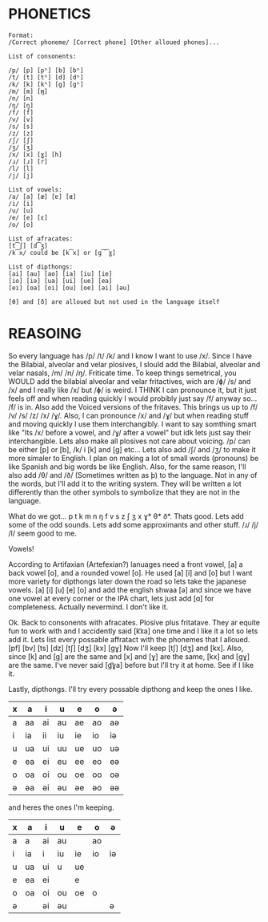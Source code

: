 # PHONETICS

```
Format:
/Correct phoneme/ [Correct phone] [Other alloued phones]...

List of consonents:

/p/ [p] [pʰ] [b] [bʰ]
/t/ [t] [tʰ] [d] [dʰ]
/k/ [k] [kʰ] [g] [gʰ]
/m/ [m] [ɱ]
/n/ [n]
/ŋ/ [ŋ]
/f/ [f]
/v/ [v]
/s/ [s]
/z/ [z]
/ʃ/ [ʃ]
/ʒ/ [ʒ]
/x/ [x] [ɣ] [h]
/ɹ/ [ɹ] [r]
/l/ [l]
/j/ [j]

List of vowels:
/a/ [a] [æ] [ɐ] [ɶ]
/i/ [i]
/u/ [u]
/e/ [e] [ɛ]
/o/ [o]

List of afracates:
[t͡ʃ] [d͡ʒ]
/k͡x/ could be [k͡x] or [ɡ͡͡ɣ]

List of dipthongs:
[ai] [au] [ao] [ia] [iu] [ie]
[io] [iə] [ua] [ui] [ue] [ea]
[ei] [oa] [oi] [ou] [oe] [əi] [əu]

[θ] and [ð] are alloued but not used in the language itself
```

# REASOING

So every language has /p/ /t/ /k/
and I know I want to use /x/.
Since I have the 
Bilabial, alveolar and velar plosives, I slould add the
Bilabial, alveolar and velar nasals, /m/ /n/ /ŋ/.
Friticate time. To keep things semetrical, you WOULD add
the bilabial alveolar and velar fritactives, wich are
/ɸ/ /s/ and /x/ and I really like /x/ but /ɸ/ is weird.
I THINK I can pronounce it, but it just feels off and when
reading quickly I would probibly just say /f/ anyway so...
/f/ is in. Also add the Voiced versions of the fritaves.
This brings us up to /f/ /v/ /s/ /z/ /x/ /ɣ/.
Also, I can pronounce /x/ and /ɣ/ but when reading stuff
and moving quickly I use them interchangibly.
I want to say somthing smart like "Its /x/ before a vowel,
and /ɣ/ after a vowel" but idk lets just say their interchangible.
Lets also make all plosives not care about voicing.
/p/ can be either [p] or [b], /k/ i [k] and [g] etc...
Lets also add /ʃ/ and /ʒ/ to make it more simaler to English. 
I plan on making a lot of small words (pronouns) be like 
Spanish and big words be like English. Also, for the same reason,
I'll also add /θ/ and /ð/ (Sometimes written as þ) to the language. 
Not in any of the words, but I'll add it to the writing system.
They will be written a lot differently than the other symbols
to symbolize that they are not in the language.

What do we got... p t k m n ŋ f v s z ʃ ʒ x ɣ* θ* ð*.
Thats good. Lets add some of the odd sounds. Lets add
some approximants and other stuff. /ɹ/ /j/ /l/ seem good
to me.

Vowels!

According to Artifaxian (Artefexian?) lanuages need a front
vowel, [a] a back vowel [o], and a rounded vowel [o].
He used [a] [i] and [o] but I want more variety for dipthongs later down
the road so lets take the japanese vowels. [a] [i] [u] [e] [o]
and add the english shwaa [ə] and since we have
one vowel at every corner or the IPA chart,
lets just add [ɑ] for completeness.
Actually nevermind. I don't like it.

Ok. Back to consonents with afracates. Plosive plus fritatave.
They ar equite fun to work with and I accidently said [k͡xa]
one time and I like it a lot so lets add it.
Lets list every possable affratact with the phonemes that I alloued.
[pf] [bv] [ts] [dz] [tʃ] [dʒ] [kx] [ɡɣ]
Now I'll keep [tʃ] [dʒ] and [kx]. Also, since
[k] and [g] are the same and [x] and [ɣ] are the same,
[kx] and [ɡɣ] are the same.
I've never said [g͡ɣa] before but I'll
try it at home. See if I like it.

Lastly, dipthongs.
I'll try every possable dipthong and keep the ones I like.

|x|a|i|u|e|o|ə|
|---|---|---|---|---|---|---|
|a|aa|ai|au|ae|ao|aə|
|i|ia|ii|iu|ie|io|iə|
|u|ua|ui|uu|ue|uo|uə|
|e|ea|ei|eu|ee|eo|eə|
|o|oa|oi|ou|oe|oo|oə|
|ə|əa|əi|əu|əe|əo|əə|

and heres the ones I'm keeping.

|x|a|i|u|e|o|ə|
|---|---|---|---|---|---|---|
|a|a|ai|au||ao
|i|ia|i|iu|ie|io|iə
|u|ua|ui|u|ue
|e|ea|ei||e
|o|oa|oi|ou|oe|o|
|ə||əi|əu|||ə
